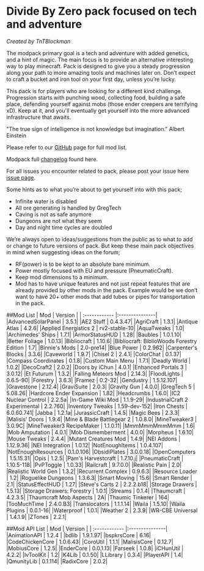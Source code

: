 # Divide By Zero pack focused on tech and adventure
*Created by TnTBlockman*

The modpack primary goal is a tech and adventure with added genetics, and a hint of magic. The main focus is to provide an alternative interesting way to play minecraft. Pack is designed to give you a steady progression along your path to more amazing tools and machines later on. Don’t expect to craft a bucket and iron tool on your first day, unless you’re lucky.

This pack is for players who are looking for a different kind challenge. Progression starts with punching wood, collecting food, building a safe place, defending yourself against mobs (those ender creepers are terrifying xD). Keep at it, and you'll eventually get yourself into the more advanced infrastructure that awaits.

"The true sign of intelligence is not knowledge but imagination."
Albert Einstein

Please refer to our [GitHub](https://github.com/tntblockman/TnTpack-Modpack) page for full mod list.

Modpack full [changelog](https://github.com/tntblockman/TnTpack-Modpack/blob/master/changelog) found here.

For all issues you encounter related to pack, please post your issue here [issue page](https://github.com/tntblockman/TnTpack-Modpack/issues).

Some hints as to what you’re about to get yourself into with this pack;

* Infinite water is disabled 
* All ore generating is handled by GregTech
* Caving is not as safe anymore
* Dungeons are not what they seem
* Day and night time cycles are doubled

We’re always open to ideas/suggestions from the public as to what to add or change to future versions of pack.  But keep these main pack objectives in mind when suggesting ideas on the forum;

* RF(power) is to be kept to an absolute bare minimum.
* Power mostly focused with EU and pressure (PneumaticCraft).
* Keep mod dimensions to a minimum.
* Mod has to have unique features and not just repeat features that are already provided by other mods in the pack.        Example would be we don’t want to have 20+ other mods that add tubes or pipes for transportation in the pack. 

##Mod List
| Mod | Version |
| :------------ |:---------------|
|AdvancedSolarPanel	| 3.5.1|
|AE2 Stuff |	0.4.3.47|
|AgriCraft |	1.3.1|
|Antique Atlas |	4.2.6|
|Applied Energistics 2 |	rv2-stable-10|
|AquaTweaks |	1.0|
|Archimedes' Ships |	1.7.1|
|ArmorStatusHUD |	1.28|
|Baubles |	1.0.1.10|
|Better Foliage |	1.0.13|
|Bibliocraft |	1.10.6|
|Bibliocraft: BiblioWoods Forestry Edition |	1.7|
|Binnie's Mods |	2.0-pre14|
|Blue Power |	0.2.962|
|Carpenter's Blocks |	3.3.6|
|Caveworld |	1.9.7|
|Chisel 2	| 2.4.1|
|ColorChat |	0.1.37|
|Compass Coordinates |	0.1.8|
|Custom Main Menu |	1.7.1|
|Deadly World |	1.0.2|
|DecoCraft2 |	2.0.2|
|Doors by iChun |	4.0.1|
|Enhanced Portals 3 |	3.0.12|
|Et Futurum |	1.3.2|
|Falling Meteors Mod |	2.14.3|
|FloodLights |	0.6.5-90|
|Forestry	| 3.6.3|
|Framez	| 0.2-32|
|Gendustry	| 1.5.12.107|
|Gravestone	| 2.12.4|
|GraviSuite	| 2.0.3|
|Gravity Gun	| 4.0.0|
|GregTech	5 | 5.08.26|
|Hardcore Ender Expansion	| 1.82|
|Headcrumbs	| 1.6.0|
|IC2 Nuclear Control	| 2.2.5a|
|In-Game Wiki Mod	| 1.1.9-29|
|IndustrialCraft 2 Experimental	| 2.2.760|
|Inventory Tweaks	| 1.59-dev-152|
|Iron Chests	| 6.0.60.741|
|Jabba	| 1.2.1a|
|JurassicCraft	| 1.4.5|
|Magic Bees	| 2.3.3|
|Malisis' Doors	| 1.9.4|
|Mine & Blade Battlegear 2	| 1.0.8.0|
|MineTweaker3	| 3.0.9C|
|MineTweaker3 RecipeMaker	| 1.1.0.11|
|MmmMmmMmmMmm	| 1.6|
|Mob Amputation	| 4.0.1|
|Mob Dismemberment	| 4.0.0|
|Morpheus	| 1.6.10|
|Mouse Tweaks	| 2.4.4|
|Mutant Creatures Mod	| 1.4.9|
|NEI Addons	| 1.12.9.36|
|NEI Integration	| 1.0.12|
|NotEnoughItems	| 1.0.4.107|
|NotEnoughResources	| 0.1.0.106|
|ObsidiPlates	| 3.0.0.18|
|OpenComputers	| 1.5.15.31|
|Opis	| 1.2.5|
|Pam's Harvestcraft	| 1.7.10.j|
|PneumaticCraft	| 1.10.5-118|
|PvPToggle	| 1.0.33|
|Railcraft	| 9.7.0.0|
|Realistic Pain	| 2.0|
|Realistic World Gen	| 1.3.2|
|Recurrent Complex	| 0.9.6.3|
|Resource Loader	| 1.2|
|Roguelike Dungeons	| 1.3.6.3|
|Smart Moving	| 15.6|
|Smart Render	| 2.1|
|StatusEffectHUD	| 1.27|
|Steve's Carts 2	| 2.2.2.b18|
|Storage Drawers	| 1.5.13|
|Storage Drawers: Forestry	| 1.0.1|
|Streams	| 0.1.4|
|Thaumcraft	| 4.2.3.5|
|Thaumcraft Mob Aspects	| 2A|
|Thaumic Tinkerer	| 164|
|TooMuchTime	| 2.4.0.B3|
|Translocators	| 1.1.1.14|
|Waila	| 1.5.10|
|Waila Plugins	| 0.0.1-16|
|Waterproof	| 1.0.1|
|Weather 2	| 2.3.9|
|WR-CBE Universal	| 1.4.1.9|
|ZTones	| 2.2.1|

##Mod API List
| Mod | Version |
| :------------ |:---------------|	
|AnimationAPI	| 1.2.4 |
|bdlib	| 1.9.1.97|
|bspkrsCore	| 6.16|
|CodeChickenCore	| 1.0.6.43|
|CoroUtil	| 1.1.1|
|MalisisCore	| 0.12.7|
|MobiusCore	| 1.2.5|
|EnderCore	| 0.0.1.13|
|Farseek	| 1.0.8|
|iCHunUtil	| 4.2.2|
|IvToolKit	| 1.2|
|K4Lib	| 0.1.50|
|LLibrary	| 0.3.4|
|PlayerAPI	| 1.4|
|QmunityLib	| 0.1.114|
|RadixCore	| 2.0.2|
